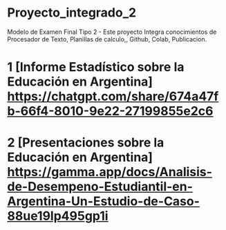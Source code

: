 # Proyecto_integrado_2
Modelo de Examen Final Tipo 2 - Este proyecto Integra conocimientos de Procesador de Texto, Planillas de calculo,, Github, Colab, Publicacion.
# 1 [Informe Estadístico sobre la Educación en Argentina] https://chatgpt.com/share/674a47fb-66f4-8010-9e22-27199855e2c6
# 2 [Presentaciones sobre la Educación en Argentina] https://gamma.app/docs/Analisis-de-Desempeno-Estudiantil-en-Argentina-Un-Estudio-de-Caso-88ue19lp495gp1i

